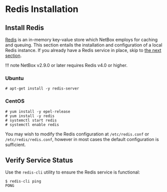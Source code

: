 # Redis Installation

## Install Redis

[Redis](https://redis.io/) is an in-memory key-value store which NetBox employs for caching and queuing. This section entails the installation and configuration of a local Redis instance. If you already have a Redis service in place, skip to [the next section](3-netbox.md).

!!! note
    NetBox v2.9.0 or later requires Redis v4.0 or higher.

### Ubuntu

```no-highlight
# apt-get install -y redis-server
```

### CentOS

```no-highlight
# yum install -y epel-release
# yum install -y redis
# systemctl start redis
# systemctl enable redis
```

You may wish to modify the Redis configuration at `/etc/redis.conf` or `/etc/redis/redis.conf`, however in most cases the default configuration is sufficient.

## Verify Service Status

Use the `redis-cli` utility to ensure the Redis service is functional:

```no-highlight
$ redis-cli ping
PONG
```
